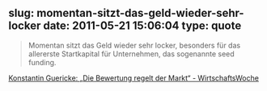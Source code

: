 slug: momentan-sitzt-das-geld-wieder-sehr-locker
date: 2011-05-21 15:06:04
type: quote
---

> Momentan sitzt das Geld wieder sehr locker, besonders für das allererste Startkapital für Unternehmen, das sogenannte seed funding.

[Konstantin Guericke: „Die Bewertung regelt der Markt“ - WirtschaftsWoche](http://www.wiwo.de/technik-wissen/die-bewertung-regelt-der-markt-467022/2/)
